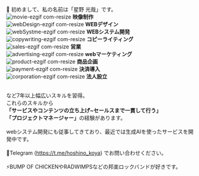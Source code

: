 👋 初めまして、私の名前は「星野 光哉」です。
<br> 
![movie-ezgif com-resize](https://github.com/user-attachments/assets/03330489-fc25-4d20-b43e-8163f023994e) <b> 映像制作</b> <br>
![webDesign-ezgif com-resize](https://github.com/user-attachments/assets/b5776cdc-11b8-47f0-85ce-29536be66f58) <b> WEBデザイン</b> <br>
![webSystme-ezgif com-resize](https://github.com/user-attachments/assets/1efedd2f-0c4e-4a1c-8ec6-2da66cf9c113) <b> WEBシステム開発</b> <br>
![copywriting-ezgif com-resize](https://github.com/user-attachments/assets/0a9d381d-c8fd-4039-9d0d-653124127ffa) <b> コピーライティング</b> <br>
![sales-ezgif com-resize](https://github.com/user-attachments/assets/5b0cc9bf-2a7e-41a5-9a28-0da704e1a501) <b> 営業</b> <br>
![advertising-ezgif com-resize](https://github.com/user-attachments/assets/2443cc10-4267-42cf-abd3-c1e255e5cda9) <b> webマーケティング</b> <br>
![product-ezgif com-resize](https://github.com/user-attachments/assets/8e8daf32-da7a-4c57-a902-3d0c1308bbfa) <b> 商品企画</b> <br>
![payment-ezgif com-resize](https://github.com/user-attachments/assets/589726f7-52d7-4705-9256-d2786133889c)  <b> 決済導入</b> <br>
![corporation-ezgif com-resize](https://github.com/user-attachments/assets/e47d9f80-0aca-49fa-a5d5-6ce708fcd726) <b> 法人設立</b> <br>
<br> 

など7年以上幅広いスキルを習得。<br>
これらのスキルから<br>
<b>「サービスやコンテンツの立ち上げ~セールスまで一貫して行う」</b><br>
<b>「プロジェクトマネージャー」</b>の経験があります。<br>
<br> 
webシステム開発にも従事してきており、最近では生成AIを使ったサービスを開発中です。<br>
<br>
📠Telegram (https://t.me/hoshino_koya) でお問い合わせください。<br>
<br>
⚡BUMP OF CHICKENやRADWIMPSなどの邦楽ロックバンドが好きです。<br>
